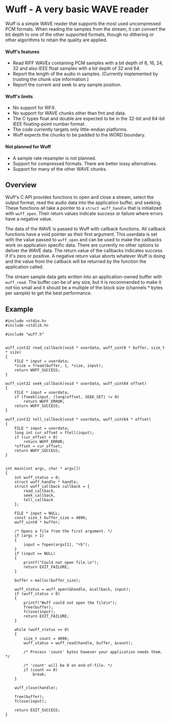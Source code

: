 Wuff - A very basic WAVE reader
===============================

Wuff is a simple WAVE reader that supports the most used uncompressed PCM
formats. When reading the samples from the stream, it can convert the
bit depth to one of the other supported formats, though no dithering or other
algorithms to retain the quality are applied.


#### Wuff's features

* Read RIFF WAVEs containing PCM samples with a bit depth of 8, 16, 24, 32
  and also IEEE float samples with a bit depth of 32 and 64.
* Report the length of the audio in samples. (Currently implemented by trusting
  the chunk size information.)
* Report the current and seek to any sample position.


#### Wuff's limits

* No support for RIFX.
* No support for WAVE chunks other than fmt  and data.
* The C types float and double are expected to be in the 32-bit and 64-bit IEEE
  floating-point number format.
* The code currently targets only little-endian platforms.
* Wuff expects the chunks to be padded to the WORD boundary.


#### Not planned for Wuff

* A sample rate resampler is not planned.
* Support for compressed formats. There are better lossy alternatives.
* Support for many of the other WAVE chunks.



Overview
--------

Wuff's C API provides functions to open and close a stream, select the output
format, read the audio data into the application buffer, and seeking. These
functions all take a pointer to a `struct wuff_handle` that is initialized
with `wuff_open`. Their return values indicate success or failure where errors
have a negative value.

The data of the WAVE is passed to Wuff with callback functions. All callback
functions have a void pointer as their first argument. This userdata is set
with the value passed to `wuff_open` and can be used to make the callbacks work
on application specific data. There are currently no other options to deliver
the WAVE data. The return value of the callbacks indicates success if it's zero
or positive. A negative return value aborts whatever Wuff is doing and the value
from the callback will be returned by the function the application called.

The stream sample data gets written into an application-owned buffer with
`wuff_read`. The buffer can be of any size, but it is recommended to make it
not too small and it should be a multiple of the block size (channels * bytes
per sample) to get the best performance.


Example
-------

	#include <stdio.h>
	#include <stdlib.h>

	#include "wuff.h"


	wuff_sint32 read_callback(void * userdata, wuff_uint8 * buffer, size_t * size)
	{
		FILE * input = userdata;
		*size = fread(buffer, 1, *size, input);
		return WUFF_SUCCESS;
	}

	wuff_sint32 seek_callback(void * userdata, wuff_uint64 offset)
	{
		FILE * input = userdata;
		if (fseek(input, (long)offset, SEEK_SET) != 0)
			return WUFF_ERROR;
		return WUFF_SUCCESS;
	}

	wuff_sint32 tell_callback(void * userdata, wuff_uint64 * offset)
	{
		FILE * input = userdata;
		long int cur_offset = ftell(input);
		if (cur_offset < 0)
			return WUFF_ERROR;
		*offset = cur_offset;
		return WUFF_SUCCESS;
	}


	int main(int argc, char * argv[])
	{
		int wuff_status = 0;
		struct wuff_handle * handle;
		struct wuff_callback callback = {
			read_callback,
			seek_callback,
			tell_callback
		};

		FILE * input = NULL;
		const size_t buffer_size = 4096;
		wuff_uint8 * buffer;

		/* Opens a file from the first argument. */
		if (argc > 1)
		{
			input = fopen(argv[1], "rb");
		}
		if (input == NULL)
		{
			printf("Could not open file.\n");
			return EXIT_FAILURE;
		}

		buffer = malloc(buffer_size);

		wuff_status = wuff_open(&handle, &callback, input);
		if (wuff_status < 0)
		{
			printf("Wuff could not open the file\n");
			free(buffer);
			fclose(input);
			return EXIT_FAILURE;
		}

		while (wuff_status >= 0)
		{
			size_t count = 4096;
			wuff_status = wuff_read(handle, buffer, &count);

			/* Process 'count' bytes however your application needs them. */

			/* 'count' will be 0 on end-of-file. */
			if (count == 0)
				break;
		}

		wuff_close(handle);

		free(buffer);
		fclose(input);

		return EXIT_SUCCESS;
	}
